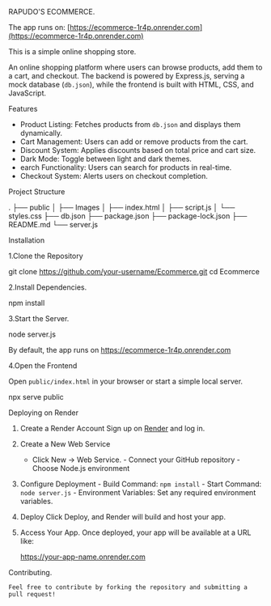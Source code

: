  RAPUDO'S ECOMMERCE.

 The app runs on: [https://ecommerce-1r4p.onrender.com](https://ecommerce-1r4p.onrender.com)




 This is a simple online shopping store. 

An online shopping platform where users can browse products, add them to a cart, and checkout. The backend is powered by Express.js, serving a mock database (`db.json`), while the frontend is built with HTML, CSS, and JavaScript.

 Features

- Product Listing: Fetches products from `db.json` and displays them dynamically.
- Cart Management: Users can add or remove products from the cart.
- Discount System: Applies discounts based on total price and cart size.
- Dark Mode: Toggle between light and dark themes.
- earch Functionality: Users can search for products in real-time.
- Checkout System: Alerts users on checkout completion.

Project Structure

.
├── public
│   ├── Images
│   ├── index.html
│   ├── script.js
│   └── styles.css
├── db.json
├── package.json
├── package-lock.json
├── README.md
└── server.js


Installation

 1.Clone the Repository

   git clone https://github.com/your-username/Ecommerce.git
   cd Ecommerce


 2.Install Dependencies.

   npm install


 3.Start the Server.

   node server.js

   By default, the app runs on https://ecommerce-1r4p.onrender.com

 4.Open the Frontend

   Open `public/index.html` in your browser or start a simple local server.

  npx serve public


Deploying on Render

  1. Create a Render Account
      Sign up on [Render](https://render.com/) and log in.

  2. Create a New Web Service
     - Click New → Web Service.
    - Connect your GitHub repository
    - Choose Node.js environment

  3. Configure Deployment
    - Build Command: `npm install`
    - Start Command: `node server.js`
    - Environment Variables: Set any required environment        variables.

  4. Deploy
     Click Deploy, and Render will build and host your app.

  5. Access Your App.
        Once deployed, your app will be available at a URL like:

        https://your-app-name.onrender.com


Contributing.

    Feel free to contribute by forking the repository and submitting a pull request!



